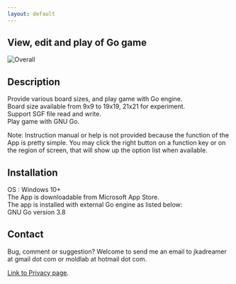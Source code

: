 ```yaml
---
layout: default
---
```


## View, edit and play of Go game

![Overall](https://github.com/WildCard-TheBoard/Pan-TheBoard/assets/136297835/1e3c5448-9cfb-4578-b69f-58e51939c133)

## Description
Provide various board sizes, and play game with Go engine.   
Board size available from 9x9 to 19x19, 21x21 for experiment.   
Support SGF file read and write.   
Play game with GNU Go.   

Note: Instruction manual or help is not provided because the function of the App is pretty simple. You may click the right button on a function key or on the region of screen, that will show up the option list when available.

## Installation
OS : Windows 10+  
The App is downloadable from Microsoft App Store.   
The app is installed with external Go engine  as listed below:   
GNU Go version 3.8

## Contact
Bug, comment or suggestion? Welcome to send me an email to jkadreamer at gmail dot com or moldlab at hotmail dot com.

[Link to Privacy page](./Privacy/privacy.html).

